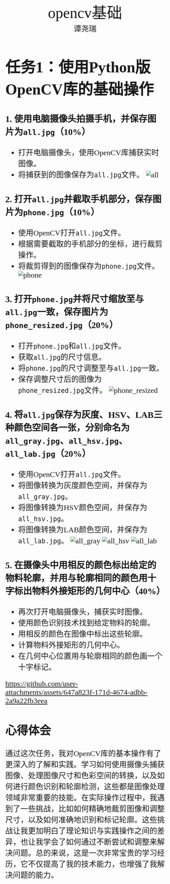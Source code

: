 #
<center><font face ="楷体" size=300>opencv基础</font></center>

<center><font  face="楷体" size=5> 谭尧瑞</font></center>
<font face="楷体" size=5>

# 任务1：使用Python版OpenCV库的基础操作



### 1. 使用电脑摄像头拍摄手机，并保存图片为`all.jpg`（10%）
- 打开电脑摄像头，使用OpenCV库捕获实时图像。
- 将捕获到的图像保存为`all.jpg`文件。
![all](https://github.com/user-attachments/assets/fc9cf38c-659a-4d2f-bd13-dd6cb2d9204b)

### 2. 打开`all.jpg`并截取手机部分，保存图片为`phone.jpg`（10%）
- 使用OpenCV打开`all.jpg`文件。
- 根据需要截取的手机部分的坐标，进行裁剪操作。
- 将裁剪得到的图像保存为`phone.jpg`文件。
![phone](https://github.com/user-attachments/assets/ecdb8da0-0c31-406f-9273-b0395d5529dd)

### 3. 打开`phone.jpg`并将尺寸缩放至与`all.jpg`一致，保存图片为`phone_resized.jpg`（20%）
- 打开`phone.jpg`和`all.jpg`文件。
- 获取`all.jpg`的尺寸信息。
- 将`phone.jpg`的尺寸调整至与`all.jpg`一致。
- 保存调整尺寸后的图像为`phone_resized.jpg`文件。
![phone_resized](https://github.com/user-attachments/assets/29ba8930-d767-4217-b117-1c40cffc2ac3)

### 4. 将`all.jpg`保存为灰度、HSV、LAB三种颜色空间各一张，分别命名为`all_gray.jpg`、`all_hsv.jpg`、`all_lab.jpg`（20%）
- 使用OpenCV打开`all.jpg`文件。
- 将图像转换为灰度颜色空间，并保存为`all_gray.jpg`。
- 将图像转换为HSV颜色空间，并保存为`all_hsv.jpg`。
- 将图像转换为LAB颜色空间，并保存为`all_lab.jpg`。
![all_gray](https://github.com/user-attachments/assets/4eb6ec99-4ffd-4dd5-9442-072092ef2b11)
![all_hsv](https://github.com/user-attachments/assets/6bab49d6-18fb-4f7f-a0b3-a84876265519)
![all_lab](https://github.com/user-attachments/assets/042e66cb-a912-46e3-929e-0a174f243a38)

### 5. 在摄像头中用相反的颜色标出给定的物料轮廓，并用与轮廓相同的颜色用十字标出物料外接矩形的几何中心（40%）
- 再次打开电脑摄像头，捕获实时图像。
- 使用颜色识别技术找到给定物料的轮廓。
- 用相反的颜色在图像中标出这些轮廓。
- 计算物料外接矩形的几何中心。
- 在几何中心位置用与轮廓相同的颜色画一个十字标记。


https://github.com/user-attachments/assets/647a823f-171d-4674-adbb-2a9a22fb3eea




## 心得体会
通过这次任务，我对OpenCV库的基本操作有了更深入的了解和实践。学习如何使用摄像头捕获图像、处理图像尺寸和色彩空间的转换，以及如何进行颜色识别和轮廓检测，这些都是图像处理领域非常重要的技能。在实际操作过程中，我遇到了一些挑战，比如如何精确地裁剪图像和调整尺寸，以及如何准确地识别和标记轮廓。这些挑战让我更加明白了理论知识与实践操作之间的差异，也让我学会了如何通过不断尝试和调整来解决问题。总的来说，这是一次非常宝贵的学习经历，它不仅提高了我的技术能力，也增强了我解决问题的能力。
